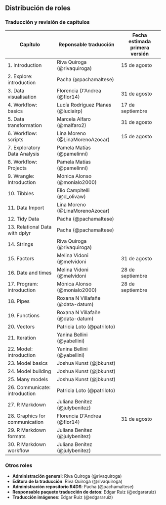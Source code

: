 ## Distribución de roles

### Traducción y revisión de capítulos

| Capítulo | Reponsable traducción | Fecha estimada primera versión |
|----------|-----------------------| -----------------------|
| 1. Introduction | Riva Quiroga (@rivaquiroga) | 15 de agosto |
| 2. Explore: introduction | Pacha (@pachamaltese) |
| 3. Data visualisation | Florencia D'Andrea (@flor14) | 31 de agosto |
| 4. Workflow: basics | Lucía Rodríguez Planes (@luciairp) | 17 de septiembre |
| 5. Data transformation | Marcela Alfaro (@malfaro2) | 31 de agosto |
| 6. Workflow: scripts | Lina Moreno (@LinaMorenoAzocar) | 15 de agosto |
| 7. Exploratory Data Analysis | Pamela Matías (@pamelinni) |
| 8. Workflow: Projects | Pamela Matías (@pamelinni) |
| 9. Wrangle: Introduction | Mónica Alonso (@monialo2000)|
| 10. Tibbles | Elio Campitelli (@d_olivaw) |
| 11. Data Import | Lina Moreno (@LinaMorenoAzocar) |
| 12. Tidy Data | Pacha (@pachamaltese) |
| 13. Relational Data with dplyr | Pacha (@pachamaltese) |
| 14. Strings | Riva Quiroga (@rivaquiroga) |
| 15. Factors | Melina Vidoni (@melvidoni | 31 de agosto |
| 16. Date and times | Melina Vidoni (@melvidoni | 28 de septiembre |
| 17. Program: introduction | Mónica Alonso (@monialo2000)| 28 de septiembre |
| 18. Pipes | Roxana N Villafañe (@data-datum) |
| 19. Functions | Roxana N Villafañe (@data-datum)|
| 20. Vectors | Patricia Loto (@patriloto) |
| 21. Iteration | Yanina Bellini (@yabellini) |
| 22. Model: introduction | Yanina Bellini (@yabellini) |
| 23. Model basics | Joshua Kunst (@jbkunst) |
| 24. Model building | Joshua Kunst (@jbkunst) |
| 25. Many models | Joshua Kunst (@jbkunst) |
| 26. Communicate: introduction | Patricia Loto (@patriloto) |
| 27. R Markdown | Juliana Benítez (@julybenitez) |
| 28. Graphics for communication | Florencia D'Andrea (@flor14) | 31 de agosto |
| 29. R Markdown formats | Juliana Benítez (@julybenitez) |
| 30. R Markdown workflow | Juliana Benítez (@julybenitez) |

### Otros roles

* __Administración general__: Riva Quiroga (@rivaquiroga)
* __Editora de la traducción__: Riva Quiroga (@rivaquiroga)
* __Administración repositorio R4DS__: Pacha (@pachamaltese)
* __Responsable paquete traducción de datos__: Edgar Ruiz (@edgararuiz)
* __Traducción imágenes__: Edgar Ruiz (@edgararuiz)
